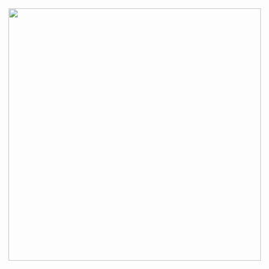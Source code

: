 <!--[![Hits](https://hits.seeyoufarm.com/api/count/incr/badge.svg?url=https%3A%2F%2Fgithub.com%2FSIM-GYUBIN&count_bg=%23767875&title_bg=%23000000&icon=github.svg&icon_color=%23FFFFFF&title=github&edge_flat=false)](https://hits.seeyoufarm.com) -->


<!-- 피카 토끼 <img src="https://github.com/SIM-GYUBIN/SIM-GYUBIN/assets/89975936/46dfc44f-df30-4f3e-af13-1bbf3eeb2209" width="500"/> -->

<img src="https://github.com/user-attachments/assets/9b57774a-ce2b-4896-b1a7-80705e80ace7" width="500"/>

<!-- 깃애니멀
<a href="https://github.com/devxb/gitanimals">
  <img src="https://render.gitanimals.org/lines/SIM-GYUBIN?pet-id=603804797485148555" width="200" height="300"/>
</a>
-->

<!--
<details>
  <summary></summary>

  [![Solved.ac프로필](http://mazassumnida.wtf/api/v2/generate_badge?boj=skb0516)](https://solved.ac/skb0516)
</details>
-->

<!-- Party
![Empty](https://github.com/SIM-GYUBIN/SIM-GYUBIN/assets/89975936/d1b6790a-3099-4e20-84e0-ee50c7f2d175)![Empty](https://github.com/SIM-GYUBIN/SIM-GYUBIN/assets/89975936/3cf3b937-1770-4fae-a7e9-c05970a81d65)![pepedj](https://github.com/SIM-GYUBIN/SIM-GYUBIN/assets/89975936/6c1f69d2-60b3-422a-be61-731f450c7faa)

![dogeRight](https://github.com/SIM-GYUBIN/SIM-GYUBIN/assets/89975936/8b57878c-7b9e-4177-aee1-a7d6bd75acd8)![charlie-brown](https://github.com/SIM-GYUBIN/SIM-GYUBIN/assets/89975936/5b3e6ef5-cb7d-4b24-a5ec-a392eafe5626)![dog-dance](https://github.com/SIM-GYUBIN/SIM-GYUBIN/assets/89975936/37f1194b-4ee2-4f47-8593-af794b7c2776)![scoots-pepo](https://github.com/SIM-GYUBIN/SIM-GYUBIN/assets/89975936/77319b0d-1290-462b-85c4-cf749eea4c04)![cool-lit](https://github.com/SIM-GYUBIN/SIM-GYUBIN/assets/89975936/f2516889-1f3f-47c7-9ee1-5f1e0c3bca9f)![spiderman-peterparker](https://github.com/SIM-GYUBIN/SIM-GYUBIN/assets/89975936/d7b442b3-c601-43cc-9820-867c38a2a01b)

![gianbortion-cat](https://github.com/SIM-GYUBIN/SIM-GYUBIN/assets/89975936/af06af8e-7ae7-4762-a526-fbbf2705af49)![patrick-patrick-star](https://github.com/SIM-GYUBIN/SIM-GYUBIN/assets/89975936/28652eaa-30c4-455e-bed9-f21717beb856)![mario-dance](https://github.com/SIM-GYUBIN/SIM-GYUBIN/assets/89975936/b0c0a605-a13c-4a74-9f9c-c9164c7d85f8)![dog-dance (1)](https://github.com/SIM-GYUBIN/SIM-GYUBIN/assets/89975936/6d1737df-f6dc-47de-8efb-c83734bd02a7)![spongebob-spongebob-meme](https://github.com/SIM-GYUBIN/SIM-GYUBIN/assets/89975936/c1510e10-195a-45c5-a322-1c8f0757a105)![buggs-buggy-gifs-skeleton](https://github.com/SIM-GYUBIN/SIM-GYUBIN/assets/89975936/6d75ff34-111a-4fb5-ad26-52316f0d4c38)
-->
